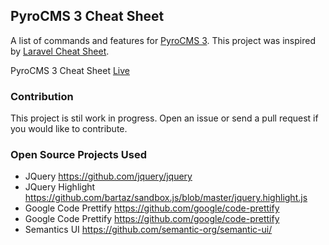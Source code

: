 ## PyroCMS 3 Cheat Sheet

A list of commands and features for [PyroCMS 3](https://www.pyrocms.com/). This project was inspired by [Laravel Cheat Sheet](https://github.com/jesseobrien/laravel-cheatsheet).

PyroCMS 3 Cheat Sheet [Live](http://websemantics.github.io/pyrocms-cheatsheet)

### Contribution

This project is stil work in progress. Open an issue or send a pull request if you would like to contribute.

### Open Source Projects Used

* JQuery https://github.com/jquery/jquery
* JQuery Highlight https://github.com/bartaz/sandbox.js/blob/master/jquery.highlight.js
* Google Code Prettify https://github.com/google/code-prettify
* Google Code Prettify https://github.com/google/code-prettify
* Semantics UI https://github.com/semantic-org/semantic-ui/